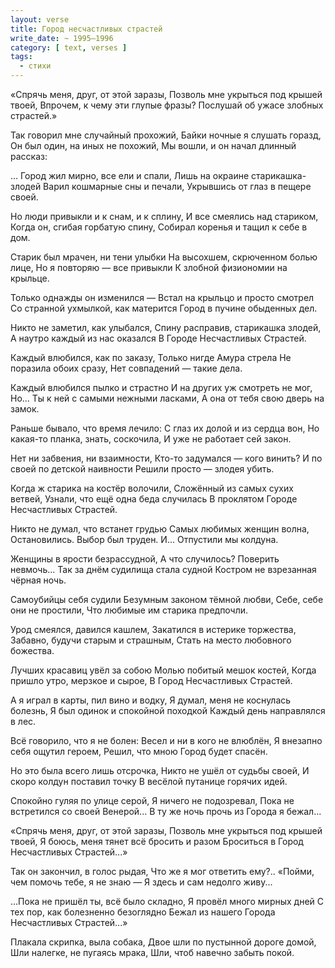 ```yaml
---
layout: verse
title: Город несчастливых страстей
write_date: ~ 1995–1996
category: [ text, verses ]
tags:
  - стихи
---
```

<div class="i2i">
«Спрячь меня, друг, от этой заразы,
Позволь мне укрыться под крышей твоей,
Впрочем, к чему эти глупые фразы?
Послушай об ужасе злобных страстей.»

Так говорил мне случайный прохожий,
Байки ночные я слушать горазд,
Он был один, на иных не похожий,
Мы вошли, и он начал длинный рассказ:
</div>

... Город жил мирно, все ели и спали,
Лишь на окраине старикашка-злодей
Варил кошмарные сны и печали,
Укрывшись от глаз в пещере своей.

<!--more-->

Но люди привыкли и к снам, и к сплину,
И все смеялись над стариком,
Когда он, сгибая горбатую спину,
Собирал коренья и тащил к себе в дом.

Старик был мрачен, ни тени улыбки
На высохшем, скрюченном болью лице,
Но я повторяю — все привыкли
К злобной физиономии на крыльце.

Только однажды он изменился —
Встал на крыльцо и просто смотрел
Со странной ухмылкой, как матерится
Город в пучине обыденных дел.

Никто не заметил, как улыбался,
Спину расправив, старикашка злодей,
А наутро каждый из нас оказался
В Городе Несчастливых Страстей.

Каждый влюбился, как по заказу,
Только нигде Амура стрела
Не поразила обоих сразу,
Нет совпадений — такие дела.

Каждый влюбился пылко и страстно
И на других уж смотреть не мог,
Но... Ты к ней с самыми нежными ласками,
А она от тебя свою дверь на замок.

Раньше бывало, что время лечило:
С глаз их долой и из сердца вон,
Но какая-то планка, знать, соскочила,
И уже не работает сей закон.

Нет ни забвения, ни взаимности,
Кто-то задумался — кого винить?
И по своей по детской наивности
Решили просто — злодея убить.

Когда ж старика на костёр волочили,
Сложённый из самых сухих ветвей,
Узнали, что ещё одна беда случилась
В проклятом Городе Несчастливых Страстей.

Никто не думал, что встанет грудью
Самых любимых женщин волна,
Остановились. Выбор был труден.
И... Отпустили мы колдуна.

Женщины в ярости безрассудной,
А что случилось? Поверить невмочь...
Так за днём судилища стала судной
Костром не взрезанная чёрная ночь.

Самоубийцы себя судили
Безумным законом тёмной любви,
Себе, себе они не простили,
Что любимые им старика предпочли.

Урод смеялся, давился кашлем,
Закатился в истерике торжества,
Забавно, будучи старым и страшным,
Стать на место любовного божества.

Лучших красавиц увёл за собою
Молью побитый мешок костей,
Когда пришло утро, мерзкое и сырое,
В Город Несчастливых Страстей.

А я играл в карты, пил вино и водку,
Я думал, меня не коснулась болезнь,
Я был одинок и спокойной походкой
Каждый день направлялся в лес.

Всё говорило, что я не болен:
Весел и ни в кого не влюблён,
Я внезапно себя ощутил героем,
Решил, что мною Город будет спасён.

Но это была всего лишь отсрочка,
Никто не ушёл от судьбы своей,
И скоро колдун поставил точку
В весёлой путанице горячих идей.

Спокойно гуляя по улице серой,
Я ничего не подозревал,
Пока не встретился со своей Венерой...
В ту же ночь прочь из Города я бежал...

<div class="i2i">
«Спрячь меня, друг, от этой заразы,
Позволь мне укрыться под крышей твоей,
Я боюсь, меня тянет всё бросить и разом
Броситься в Город Несчастливых Страстей...»

Так он закончил, в голос рыдая,
Что же я мог ответить ему?..
«Пойми, чем помочь тебе, я не знаю —
Я здесь и сам недолго живу...

...Пока не пришёл ты, всё было складно,
Я провёл много мирных дней
С тех пор, как болезненно безоглядно
Бежал из нашего Города Несчастливых Страстей...»
</div>

Плакала скрипка, выла собака,
Двое шли по пустынной дороге домой,
Шли налегке, не пугаясь мрака,
Шли, чтоб навечно забыть покой.
